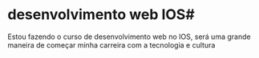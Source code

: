 # desenvolvimento web IOS#
<p>Estou fazendo o curso de desenvolvimento web no IOS, será uma grande maneira de começar minha carreira com a tecnologia e cultura</p>